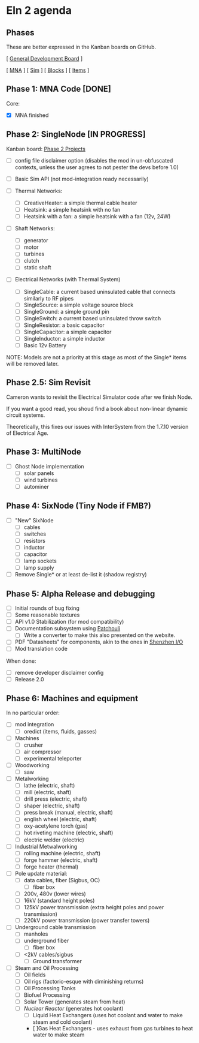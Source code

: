 # Eln 2 agenda

## Phases

These are better expressed in the Kanban boards on GitHub.

[ [General Development Board](https://github.com/orgs/age-series/projects/1) ]

[ [MNA](https://github.com/orgs/age-series/projects/6) ]
[ [Sim](https://github.com/orgs/age-series/projects/5) ]
[ [Blocks](https://github.com/orgs/age-series/projects/4) ]
[ [Items](https://github.com/orgs/age-series/projects/3) ]

## Phase 1: MNA Code [DONE]

Core:

- [x] MNA finished

## Phase 2: SingleNode [IN PROGRESS]

Kanban board: [Phase 2 Projects](https://github.com/orgs/age-series/projects/2)

- [ ] config file disclaimer option (disables the mod in un-obfuscated contexts, unless the user agrees to not pester the devs before 1.0)

- [ ] Basic Sim API (not mod-integration ready necessarily)

- [ ] Thermal Networks:
    - [ ] CreativeHeater: a simple thermal cable heater
    - [ ] Heatsink: a simple heatsink with no fan
    - [ ] Heatsink with a fan: a simple heatsink with a fan (12v, 24W)

- [ ] Shaft Networks:
    - [ ] generator
    - [ ] motor
    - [ ] turbines
    - [ ] clutch
    - [ ] static shaft

- [ ] Electrical Networks (with Thermal System)
    - [ ] SingleCable: a current based uninsulated cable that connects similarly to RF pipes
    - [ ] SingleSource: a simple voltage source block
    - [ ] SingleGround: a simple ground pin
    - [ ] SingleSwitch: a current based uninsulated throw switch
    - [ ] SingleResistor: a basic capacitor
    - [ ] SingleCapacitor: a simple capacitor
    - [ ] SingleInductor: a simple inductor
    - [ ] Basic 12v Battery

NOTE: Models are not a priority at this stage as most of the Single* items will be removed later.

## Phase 2.5: Sim Revisit

Cameron wants to revisit the Electrical Simulator code after we finish Node.

If you want a good read, you shoud find a book about non-linear dynamic circuit systems.

Theoretically, this fixes our issues with InterSystem from the 1.7.10 version of Electrical Age.

## Phase 3: MultiNode

- [ ] Ghost Node implementation
    - [ ] solar panels
    - [ ] wind turbines
    - [ ] autominer

## Phase 4: SixNode (Tiny Node if FMB?)

- [ ] "New" SixNode
    - [ ] cables
    - [ ] switches
    - [ ] resistors
    - [ ] inductor
    - [ ] capacitor
    - [ ] lamp sockets
    - [ ] lamp supply
- [ ] Remove Single* or at least de-list it (shadow registry)

## Phase 5: Alpha Release and debugging

- [ ] Initial rounds of bug fixing
- [ ] Some reasonable textures
- [ ] API v1.0 Stabilization (for mod compatibility)
- [ ] Documentation subsystem using [Patchouli](https://www.curseforge.com/minecraft/mc-mods/patchouli)
    - [ ] Write a converter to make this also presented on the website.
- [ ] PDF "Datasheets" for components, akin to the ones in [Shenzhen I/O](https://usermanual.wiki/Document/SHENZHENIOManual.736522646/view)
- [ ] Mod translation code

When done:

- [ ] remove developer disclaimer config
- [ ] Release 2.0

## Phase 6: Machines and equipment

In no particular order:

- [ ] mod integration
    - [ ] oredict (items, fluids, gasses)
- [ ] Machines
    - [ ] crusher
    - [ ] air compressor
    - [ ] experimental teleporter
- [ ] Woodworking
    - [ ] saw
- [ ] Metalworking
    - [ ] lathe (electric, shaft)
    - [ ] mill (electric, shaft)
    - [ ] drill press (electric, shaft)
    - [ ] shaper (electric, shaft)
    - [ ] press break (manual, electric, shaft)
    - [ ] english wheel (electric, shaft)
    - [ ] oxy-acetylene torch (gas)
    - [ ] hot riveting machine (electric, shaft)
    - [ ] electric welder (electric)
    
- [ ] Industrial Metwalworking
    - [ ] rolling machine (electric, shaft)
    - [ ] forge hammer (electric, shaft)
    - [ ] forge heater (thermal)

- [ ] Pole update material:
    - [ ] data cables, fiber (Sigbus, OC)
        - [ ] fiber box
    - [ ] 200v, 480v (lower wires)
    - [ ] 16kV (standard height poles)
    - [ ] 125kV power transmission (extra height poles and power transmission)
    - [ ] 220kV power transmission (power transfer towers)
- [ ] Underground cable transmission
    - [ ] manholes
    - [ ] underground fiber
        - [ ] fiber box
    - [ ] <2kV cables/sigbus
        - [ ] Ground transformer
- [ ] Steam and Oil Processing
    - [ ] Oil fields
    - [ ] Oil rigs (factorio-esque with diminishing returns)
    - [ ] Oil Processing Tanks
    - [ ] Biofuel Processing
    - [ ] Solar Tower (generates steam from heat)
    - [ ] *Nuclear Reactor* (generates hot coolant)
        - [ ] Liquid Heat Exchangers (uses hot coolant and water to make steam and cold coolant)
        - [ ]Gas Heat Exchangers - uses exhaust from gas turbines to heat water to make steam
